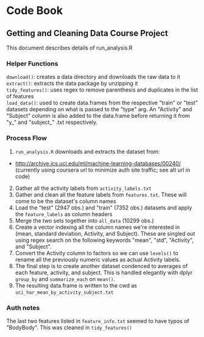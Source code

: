 # Code Book
## Getting and Cleaning Data Course Project

This document describes details of run_analysis.R

### Helper Functions

`download()`: creates a data directory and downloads the raw data to it  
`extract()`: extracts the data package by unzipping it  
`tidy_features()`: uses regex to remove parenthesis and duplicates in the list of features  
`load_data()`: used to create data.frames from the respective "train" or "test" datasets depending on what is passed to the "type" arg. An "Activity" and "Subject" column is also added to the data.frame before returning it from "y\_" and "subject\_" .txt respectively.


### Process Flow
1. `run_analysis.R` downloads and extracts the dataset from:
+ http://archive.ics.uci.edu/ml/machine-learning-databases/00240/ (currently using coursera url to minimize auth site traffic; see alt url in code)
2. Gather all the activity labels from `activity_labels.txt`
3. Gather and clean all the feature labels from `features.txt`. These will come to be the dataset's column names
4. Load the "test" (2947 obs.) and "train" (7352 obs.) datasets and apply the `feature_labels` as column headers
5. Merge the two sets together into `all_data` (10299 obs.)
6. Create a vector indexing all the column names we're interested in (mean, standard deviation, Activity, and Subject). These are singled out using regex search on the following keywords "mean", "std", "Activity", and "Subject".
7. Convert the Activity column to factors so we can use `levels()` to rename all the previously numeric values as actual Activity labels.
8. The final step is to create another dataset condenced to averages of each feature, activity, and subject. This is handled elegantly with dplyr `group_by` and `summarize_each` on `mean()`.
9. The resulting data.frame is written to the cwd as `uci_har_mean_by_activity_subject.txt`

### Auth notes
The last two features listed in `feature_info.txt` seemed to have typos of "BodyBody". This was cleaned in `tidy_features()`